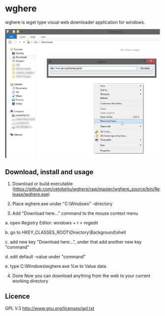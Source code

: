 wghere
======

wghere is wget type visual web downloader application for windows.

![Screenshot](/wghere_screenshot.jpg "Screenshot")


Download, install and usage
-------
1. Download or build executable (https://github.com/vetoketju/wghere/raw/master/wghere_source/bin/Release/wghere.exe)

2. Place wghere.exe under "C:\Windows" -directory

3. Add "Download here..." command to the mouse context menu

 a. open Registry Editor: windows + r > regedit

 b. go to HKEY_CLASSES_ROOT\Directory\Background\shell

 c. add new key "Download here...", under that add another new key "command"

 d. edit default -value under "command"

 e. type C:\Windows\wghere.exe %w to Value data.

4. Done
Now you can download anything from the web to your current working directory


Licence
-------
GPL V.3 http://www.gnu.org/licenses/gpl.txt
